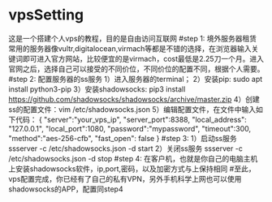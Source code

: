 # vpsSetting
这是一个搭建个人vps的教程，目的是自由访问互联网
#step 1: 境外服务器租赁
常用的服务器像vultr,digitalocean,virmach等都是不错的选择，在浏览器输入关键词即可进入官方网站，比较便宜的是virmach，cost最低是2.25刀一个月。进入官网之后，选择自己可以接受的不同价位，不同价位的配置不同，根据个人需要。
#step 2: 配置服务器的ss服务
1）进入服务器的terminal；
2）安装pip: sudo apt install python3-pip
3）安装shadowsocks: pip3 install https://github.com/shadowsocks/shadowsocks/archive/master.zip
4）创建ss的配置文件：vim /etc/shadowsocks.json
5）编辑配置文件，在文件中输入如下代码：
{
"server":"your_vps_ip",
"server_port":8388,
"local_address": "127.0.0.1",
"local_port":1080,
"password":"mypassword",
"timeout":300,
"method":"aes-256-cfb",
"fast_open": false
}
#step 3: 
1）启动ss服务
ssserver -c /etc/shadowsocks.json -d start
2）关闭ss服务
ssserver -c /etc/shadowsocks.json -d stop
#step 4: 在客户机，也就是你自己的电脑主机上安装shadowsocks软件，ip,port,密码，以及加密方式与上保持相同
#至此，vps配置完成，你已经有了自己的私有VPN，另外手机科学上网也可以使用shadowsocks的APP，配置同step4




